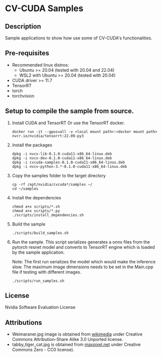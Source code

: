 # CV-CUDA Samples

## Description

Sample applications to show how use some of CV-CUDA's functionalities.

## Pre-requisites

- Recommended linux distros:
    - Ubuntu >= 20.04 (tested with 20.04 and 22.04)
    - WSL2 with Ubuntu >= 20.04 (tested with 20.04)
- CUDA driver >= 11.7
- TensorRT
- torch
- torchvision

## Setup to compile the sample from source.

1. Install CUDA and TensorRT Or use the TensorRT docker.

   ```
   docker run -it --gpus=all -v <local mount path>:<docker mount path> nvcr.io/nvidia/tensorrt:22.09-py3
   ```

2. Install the packages

   ```
   dpkg -i nvcv-lib-0.1.0-cuda11-x86_64-linux.deb
   dpkg -i nvcv-dev-0.1.0-cuda11-x86_64-linux.deb
   dpkg -i cvcuda-samples-0.1.0-cuda11-x86_64-linux.deb
   dpkg -i nvcv-python-3.*-0.1.0-cuda11-x86_64-linux.deb
   ```
3. Copy the samples folder to the target directory

   ```
   cp -rf /opt/nvidia/cvcuda*/samples ~/
   cd ~/samples
   ```

4. Install the dependencies

   ```
   chmod a+x scripts/*.sh
   chmod a+x scripts/*.py
   ./scripts/install_dependencies.sh
   ```

5. Build the sample

   ```
   ./scripts/build_samples.sh
   ```
6. Run the sample. This script serializes generates a onnx files from the pytorch resnet model and converts to TensorRT engine which is loaded by the sample application.

   Note: The first run serializes the model which would make the inference slow.
   The maximum image dimensions needs to be set in the Main.cpp file if testing with different images.

   ```
   ./scripts/run_samples.sh
   ```

## License

Nvidia Software Evaluation License

## Attributions

- Weimaraner.jpg image is obtained from [wikimedia](https://commons.wikimedia.org/wiki/File:Baegle_dwa.jpg) under Creative Commons Attribution-Share Alike 3.0 Unported license.
- tabby_tiger_cat.jpg is obtained from [maxpixel.net](https://www.maxpixel.net/Cute-Kitten-Cat-Tabby-Animals-Outdoors-Pets-1506960) under Creative Commons Zero - CC0 license).
